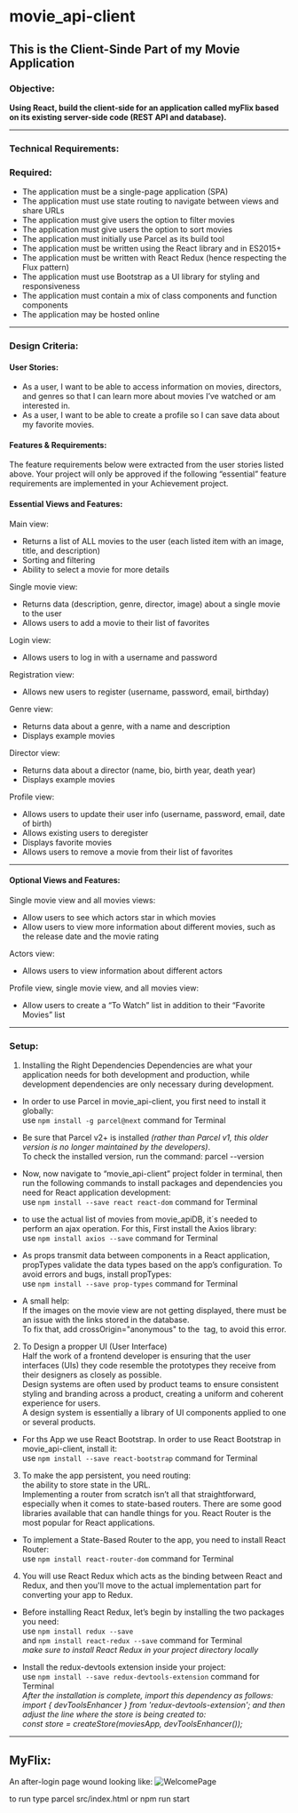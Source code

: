 # movie_api-client

## This is the Client-Sinde Part of my Movie Application

### Objective:

**Using React, build the client-side for an application called myFlix based on its existing server-side code (REST API and database).**

---

### Technical Requirements:

### Required:

- The application must be a single-page application (SPA)
- The application must use state routing to navigate between views and share URLs
- The application must give users the option to filter movies
- The application must give users the option to sort movies
- The application must initially use Parcel as its build tool
- The application must be written using the React library and in ES2015+
- The application must be written with React Redux (hence respecting the Flux pattern)
- The application must use Bootstrap as a UI library for styling and responsiveness
- The application must contain a mix of class components and function components
- The application may be hosted online

---

### Design Criteria:

#### User Stories:

- As a user, I want to be able to access information on movies, directors, and genres so that I can learn more about movies I’ve watched or am interested in.
- As a user, I want to be able to create a profile so I can save data about my favorite movies.

#### Features & Requirements:

The feature requirements below were extracted from the user stories listed above. Your project will only be approved if the following “essential” feature requirements are implemented in your Achievement project.

#### Essential Views and Features:

Main view:

- Returns a list of ALL movies to the user (each listed item with an image, title, and description)
- Sorting and filtering
- Ability to select a movie for more details

Single movie view:

- Returns data (description, genre, director, image) about a single movie to the user
- Allows users to add a movie to their list of favorites

Login view:

- Allows users to log in with a username and password

Registration view:

- Allows new users to register (username, password, email, birthday)

Genre view:

- Returns data about a genre, with a name and description
- Displays example movies

Director view:

- Returns data about a director (name, bio, birth year, death year)
- Displays example movies

Profile view:

- Allows users to update their user info (username, password, email, date of birth)
- Allows existing users to deregister
- Displays favorite movies
- Allows users to remove a movie from their list of favorites

---

#### Optional Views and Features:

Single movie view and all movies views:

- Allow users to see which actors star in which movies
- Allow users to view more information about different movies, such as the release date and the movie rating

Actors view:

- Allows users to view information about different actors

Profile view, single movie view, and all movies view:

- Allow users to create a “To Watch” list in addition to their “Favorite Movies” list

---

### Setup:

1. Installing the Right Dependencies
   Dependencies are what your application needs for both development and production, while development dependencies are only necessary during development.

- In order to use Parcel in movie_api-client, you first need to install it globally:<br/>
  use `npm install -g parcel@next` command for Terminal

- Be sure that Parcel v2+ is installed _(rather than Parcel v1, this older version is no longer maintained by the developers)_.<br/>
  To check the installed version, run the command: parcel --version

- Now, now navigate to “movie_api-client” project folder in terminal, then run the following commands to install packages and dependencies you need for React application development:<br/>
  use `npm install --save react react-dom` command for Terminal

- to use the actual list of movies from movie_apiDB, it´s needed to perform an ajax operation. For this, First install the Axios library:<br/>
  use `npm install axios --save` command for Terminal

- As props transmit data between components in a React application, propTypes validate the data types based on the app’s configuration. To avoid errors and bugs, install propTypes:<br/>
  use `npm install --save prop-types` command for Terminal

- A small help:<br/>
  If the images on the movie view are not getting displayed, there must be an issue with the links stored in the database.<br/>
  To fix that, add crossOrigin="anonymous" to the <img> tag, to avoid this error.

2. To Design a propper UI (User Interface)<br/>
   Half the work of a frontend developer is ensuring that the user interfaces (UIs) they code resemble the prototypes they receive from their designers as closely as possible.<br/>
   Design systems are often used by product teams to ensure consistent styling and branding across a product, creating a uniform and coherent experience for users.<br/>
   A design system is essentially a library of UI components applied to one or several products.

- For ths App we use React Bootstrap. In order to use React Bootstrap in movie_api-client, install it:<br/>
  use `npm install --save react-bootstrap` command for Terminal

3. To make the app persistent, you need routing: <br/>
   the ability to store state in the URL. <br/>
   Implementing a router from scratch isn’t all that straightforward, especially when it comes to state-based routers. There are some good libraries available that can handle things for you. React Router is the most popular for React applications.

- To implement a State-Based Router to the app, you need to install React Router: <br/>
  use `npm install react-router-dom` command for Terminal

4. You will use React Redux which acts as the binding between React and Redux, and then you'll move to the actual implementation part for converting your app to Redux.

- Before installing React Redux, let’s begin by installing the two packages you need: <br/>
  use `npm install redux --save` <br/>
  and `npm install react-redux --save` command for Terminal<br/>
  _make sure to install React Redux in your project directory locally_

- Install the redux-devtools extension inside your project:<br/>
  use `npm install --save redux-devtools-extension` command for Terminal<br/>
  _After the installation is complete, import this dependency as follows: <br/>_
  _import { devToolsEnhancer } from 'redux-devtools-extension'; and then adjust the line where the store is being created to: <br/>_
  _const store = createStore(moviesApp, devToolsEnhancer());_

---

## MyFlix:


An after-login page wound looking like:
![WelcomePage](./src/img/Screenshot_MovieFlexReact.png)

to run type parcel src/index.html or
npm run start
